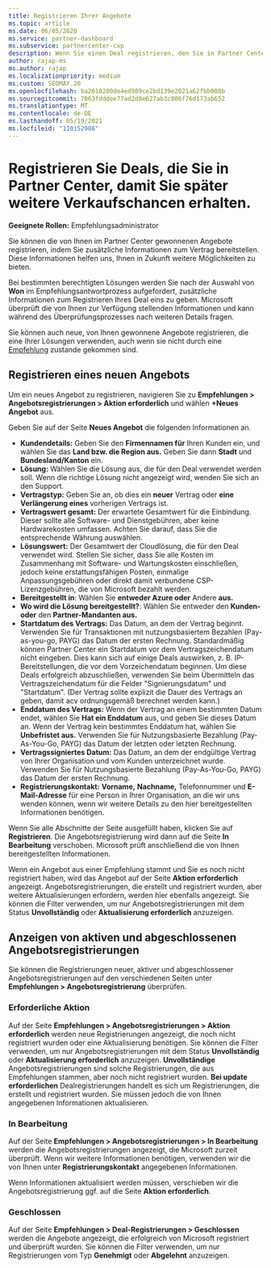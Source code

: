 ```yaml
---
title: Registrieren Ihrer Angebote
ms.topic: article
ms.date: 06/05/2020
ms.service: partner-dashboard
ms.subservice: partnercenter-csp
description: Wenn Sie einen Deal registrieren, den Sie in Partner Center haben, hilft es Microsoft, Ihnen in Zukunft mehr Möglichkeiten zu bieten.
author: rajap-ms
ms.author: rajap
ms.localizationpriority: medium
ms.custom: SEOMAY.20
ms.openlocfilehash: ba2610280de4ed989ce2bd139e2021a62fbb008b
ms.sourcegitcommit: 7063fdddee77ad2d8e627ab3c806f76d173ab652
ms.translationtype: MT
ms.contentlocale: de-DE
ms.lasthandoff: 05/19/2021
ms.locfileid: "110152986"
---
```

# <a name="register-deals-youve-won-in-partner-center-so-you-can-get-more-opportunities-later"></a>Registrieren Sie Deals, die Sie in Partner Center, damit Sie später weitere Verkaufschancen erhalten.

**Geeignete Rollen:** Empfehlungsadministrator

Sie können die von Ihnen im Partner Center gewonnenen Angebote registrieren, indem Sie zusätzliche Informationen zum Vertrag bereitstellen. Diese Informationen helfen uns, Ihnen in Zukunft weitere Möglichkeiten zu bieten.

Bei bestimmten berechtigten Lösungen werden [](manage-leads.md)Sie nach der Auswahl von **Won** im Empfehlungsantwortprozess aufgefordert, zusätzliche Informationen zum Registrieren Ihres Deal eins zu geben. Microsoft überprüft die von Ihnen zur Verfügung stellenden Informationen und kann während des Überprüfungsprozesses nach weiteren Details fragen.

Sie können auch neue, von Ihnen gewonnene Angebote registrieren, die eine Ihrer Lösungen verwenden, auch wenn sie nicht durch eine [Empfehlung](referrals.md) zustande gekommen sind. 

## <a name="register-a-new-deal"></a>Registrieren eines neuen Angebots

Um ein neues Angebot zu registrieren, navigieren Sie zu **Empfehlungen > Angebotsregistrierungen > Aktion erforderlich** und wählen **+Neues Angebot** aus.

Geben Sie auf der Seite **Neues Angebot** die folgenden Informationen an.

- **Kundendetails:** Geben Sie den **Firmennamen für** Ihren Kunden ein, und wählen Sie das **Land bzw. die Region aus.** Geben Sie dann **Stadt** und **Bundesland/Kanton** ein.
- **Lösung:** Wählen Sie die Lösung aus, die für den Deal verwendet werden soll. Wenn die richtige Lösung nicht angezeigt wird, wenden Sie sich an den Support.
- **Vertragstyp:** Geben Sie an, ob dies ein **neuer** Vertrag oder **eine Verlängerung eines** vorherigen Vertrags ist.
- **Vertragswert gesamt:** Der erwartete Gesamtwert für die Einbindung. Dieser sollte alle Software- und Dienstgebühren, aber keine Hardwarekosten umfassen. Achten Sie darauf, dass Sie die entsprechende Währung auswählen.
- **Lösungswert:** Der Gesamtwert der Cloudlösung, die für den Deal verwendet wird. Stellen Sie sicher, dass Sie alle Kosten im Zusammenhang mit Software- und Wartungskosten einschließen, jedoch keine erstattungsfähigen Posten, einmalige Anpassungsgebühren oder direkt damit verbundene CSP-Lizenzgebühren, die von Microsoft bezahlt werden.
- **Bereitgestellt in**: Wählen Sie **entweder Azure oder** Andere **aus.**
- **Wo wird die Lösung bereitgestellt?**: Wählen Sie entweder den **Kunden- oder** den **Partner-Mandanten aus.**
- **Startdatum des Vertrags:** Das Datum, an dem der Vertrag beginnt. Verwenden Sie für Transaktionen mit nutzungsbasiertem Bezahlen (Pay-as-you-go, PAYG) das Datum der ersten Rechnung. Standardmäßig können Partner Center ein Startdatum vor dem Vertragszeichendatum nicht eingeben. Dies kann sich auf einige Deals auswirken, z. B. IP-Bereitstellungen, die vor dem Vorzeichendatum beginnen. Um diese Deals erfolgreich abzuschließen, verwenden Sie  beim Übermitteln das Vertragszeichendatum für die Felder "Signierungsdatum" und "Startdatum". (Der Vertrag sollte explizit die Dauer des Vertrags an geben, damit acv ordnungsgemäß berechnet werden kann.)
- **Enddatum des Vertrags:** Wenn der Vertrag an einem bestimmten Datum endet, wählen Sie **Hat ein Enddatum** aus, und geben Sie dieses Datum an. Wenn der Vertrag kein bestimmtes Enddatum hat, wählen Sie **Unbefristet aus.** Verwenden Sie für Nutzungsbasierte Bezahlung (Pay-As-You-Go, PAYG) das Datum der letzten oder letzten Rechnung.
- **Vertragssigniertes Datum:** Das Datum, an dem der endgültige Vertrag von Ihrer Organisation und vom Kunden unterzeichnet wurde. Verwenden Sie für Nutzungsbasierte Bezahlung (Pay-As-You-Go, PAYG) das Datum der ersten Rechnung.
- **Registrierungskontakt:** **Vorname,** **Nachname,** Telefonnummer und **E-Mail-Adresse** für eine Person in Ihrer Organisation, an die wir uns wenden können, wenn wir weitere Details zu den hier bereitgestellten Informationen benötigen. 

Wenn Sie alle Abschnitte der Seite ausgefüllt haben, klicken Sie auf **Registrieren**. Die Angebotsregistrierung wird dann auf die Seite **In Bearbeitung** verschoben. Microsoft prüft anschließend die von Ihnen bereitgestellten Informationen.

Wenn ein Angebot aus einer Empfehlung stammt und Sie es noch nicht registriert haben, wird das Angebot auf der Seite **Aktion erforderlich** angezeigt. Angebotsregistrierungen, die erstellt und registriert wurden, aber weitere Aktualisierungen erfordern, werden hier ebenfalls angezeigt. Sie können die Filter verwenden, um nur Angebotsregistrierungen mit dem Status **Unvollständig** oder **Aktualisierung erforderlich** anzuzeigen.

## <a name="viewing-active-and-closed-deal-registrations"></a>Anzeigen von aktiven und abgeschlossenen Angebotsregistrierungen

Sie können die Registrierungen neuer, aktiver und abgeschlossener Angebotsregistrierungen auf den verschiedenen Seiten unter **Empfehlungen > Angebotsregistrierung** überprüfen.

### <a name="action-required"></a>Erforderliche Aktion

Auf der Seite **Empfehlungen > Angebotsregistrierungen > Aktion erforderlich** werden neue Registrierungen angezeigt, die noch nicht registriert wurden oder eine Aktualisierung benötigen. Sie können die Filter verwenden, um nur Angebotsregistrierungen mit dem Status **Unvollständig** oder **Aktualisierung erforderlich** anzuzeigen. **Unvollständige** Angebotsregistrierungen sind solche Registrierungen, die aus Empfehlungen stammen, aber noch nicht registriert wurden. **Bei update erforderlichen** Dealregistrierungen handelt es sich um Registrierungen, die erstellt und registriert wurden. Sie müssen jedoch die von Ihnen angegebenen Informationen aktualisieren.

### <a name="in-progress"></a>In Bearbeitung

Auf der Seite **Empfehlungen > Angebotsregistrierungen > In Bearbeitung** werden die Angebotsregistrierungen angezeigt, die Microsoft zurzeit überprüft. Wenn wir weitere Informationen benötigen, verwenden wir die von Ihnen unter **Registrierungskontakt** angegebenen Informationen.

Wenn Informationen aktualisiert werden müssen, verschieben wir die Angebotsregistrierung ggf. auf die Seite **Aktion erforderlich**.

### <a name="closed"></a>Geschlossen

Auf der Seite **Empfehlungen > Deal-Registrierungen > Geschlossen** werden die Angebote angezeigt, die erfolgreich von Microsoft registriert und überprüft wurden. Sie können die Filter verwenden, um nur Registrierungen vom Typ **Genehmigt** oder **Abgelehnt** anzuzeigen.
